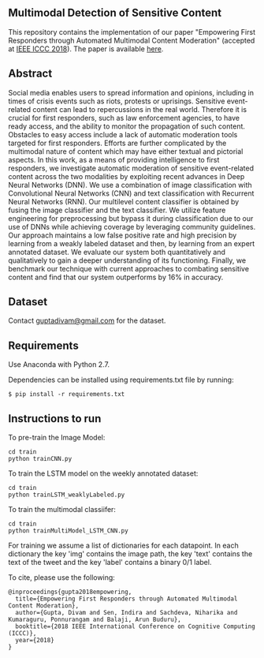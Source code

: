 ## Multimodal Detection of Sensitive Content

This repository contains the implementation of our paper "Empowering First Responders through Automated Multimodal Content Moderation" (accepted at [IEEE ICCC 2018](conferences.computer.org/iccc/2018/)). The paper is available [here]( http://precog.iiitd.edu.in/pubs/empowering-first-responders.pdf).

## Abstract

Social media enables users to spread information and opinions, including in times of crisis events such as riots, protests or uprisings. Sensitive event-related content can lead to repercussions in the real world. Therefore it is crucial for first responders, such as law enforcement agencies, to have ready access, and the ability to monitor the propagation of such content. Obstacles to easy access include a lack of automatic moderation tools targeted for first responders. Efforts are further complicated by the multimodal nature of content which may have either textual and pictorial aspects. In this work, as a means of providing intelligence to first responders, we investigate automatic moderation of sensitive event-related content across the two modalities by exploiting recent advances in Deep Neural Networks (DNN). We use a combination of image classification with Convolutional Neural Networks (CNN) and text classification with Recurrent Neural Networks (RNN). Our multilevel content classifier is obtained by fusing the image classifier and the text classifier. We utilize feature engineering for preprocessing but bypass it during classification due to our use of DNNs while achieving coverage by leveraging community guidelines. Our approach maintains a low false positive rate and high precision by learning from a weakly labeled dataset and then, by learning from an expert annotated dataset. We evaluate our system both quantitatively and qualitatively to gain a deeper understanding of its functioning. Finally, we benchmark our technique with current approaches to combating sensitive content and find that our system outperforms by 16% in accuracy.

## Dataset

Contact guptadivam@gmail.com for the dataset.

## Requirements

Use Anaconda with Python 2.7.

Dependencies can be installed using requirements.txt file by running:

```
$ pip install -r requirements.txt
```

## Instructions to run

To pre-train the Image Model:
```
cd train
python trainCNN.py
```

To train the LSTM model on the weekly annotated dataset: 
```
cd train
python trainLSTM_weaklyLabeled.py
```

To train the multimodal classiifer: 
```
cd train
python trainMultiModel_LSTM_CNN.py
```

For training we assume a list of dictionaries for each datapoint. In each dictionary the key 'img' contains the image path, the key 'text' contains the text of the tweet and the key 'label' contains a binary 0/1 label.

To cite, please use the following:

```
@inproceedings{gupta2018empowering,
  title={Empowering First Responders through Automated Multimodal Content Moderation},
  author={Gupta, Divam and Sen, Indira and Sachdeva, Niharika and Kumaraguru, Ponnurangam and Balaji, Arun Buduru},
  booktitle={2018 IEEE International Conference on Cognitive Computing (ICCC)}, 
  year={2018}
}
```
